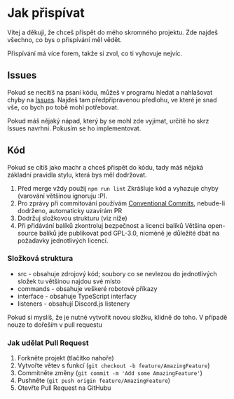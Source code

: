 # Jak přispívat

Vítej a děkuji, že chceš přispět do mého skromného projektu. Zde najdeš všechno, co bys o přispívání měl vědět.

Přispívání má více forem, takže si zvol, co ti vyhovuje nejvíc.

## Issues

Pokud se necítíš na psaní kódu, můžeš v programu hledat a nahlašovat chyby na [Issues](https://github.com/hernikplays/kaiwa/issues).
Najdeš tam předpřipravenou předlohu, ve které je snad vše, co bych po tobě mohl potřebovat.

Pokud máš nějaký nápad, který by se mohl zde vyjímat, určitě ho skrz Issues navrhni. Pokusím se ho implementovat.

## Kód

Pokud se cítíš jako machr a chceš přispět do kódu, tady máš nějaká základní pravidla stylu, která bys měl dodržovat.

1. Před merge vždy použij `npm run lint`
   Zkrášluje kód a vyhazuje chyby (varování většinou ignoruju :P).
2. Pro zprávy při commitování používám [Conventional Commits](https://www.conventionalcommits.org/en/v1.0.0/), nebude-li dodrženo, automaticky uzavírám PR
3. Dodržuj složkovou strukturu (viz níže)
4. Při přidávání balíků zkontroluj bezpečnost a licenci balíků
   Většina open-source balíků jde publikovat pod GPL-3.0, nicméně je důležité dbát na požadavky jednotlivých licencí.

### Složková struktura

- src - obsahuje zdrojový kód; soubory co se nevlezou do jednotlivých složek tu většinou najdou své místo
- commands - obsahuje veškeré robotové příkazy
- interface - obsahuje TypeScript interfacy
- listeners - obsahují Discord.js listenery

Pokud si myslíš, že je nutné vytvořit novou složku, klidně do toho. V případě nouze to dořeším v pull requestu

### Jak udělat Pull Request

1. Forkněte projekt (tlačítko nahoře)
2. Vytvořte větev s funkcí (`git checkout -b feature/AmazingFeature`)
3. Commitněte změny (`git commit -m 'Add some AmazingFeature'`)
4. Pushněte (`git push origin feature/AmazingFeature`)
5. Otevřte Pull Request na GitHubu
